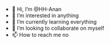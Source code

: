 - 👋 Hi, I’m @HH-Anan
- 👀 I’m interested in anything
- 🌱 I’m currently learning everything
- 💞️ I’m looking to collaborate on myself
- 📫 How to reach me no

<!---
HH-Anan/HH-Anan is a ✨ special ✨ repository because its `README.md` (this file) appears on your GitHub profile.
You can click the Preview link to take a look at your changes.
--->
